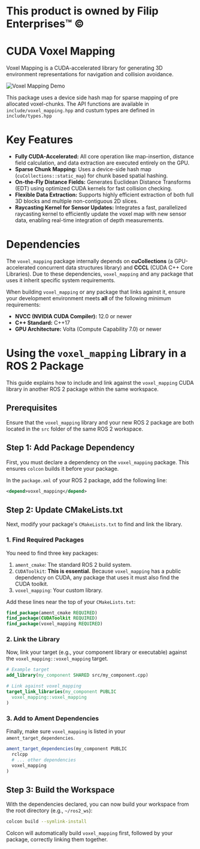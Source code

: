 # This product is owned by Filip Enterprises™ ©
# CUDA Voxel Mapping
Voxel Mapping is a CUDA-accelerated library for generating 3D environment representations for navigation and collision avoidance.

![Voxel Mapping Demo](docs/pool_df.gif)

This package uses a device side hash map for sparse mapping of pre allocated voxel-chunks. The API functions are available in `include/voxel_mapping.hpp` and custum types are defined in `include/types.hpp`


# Key Features

- **Fully CUDA-Accelerated:** All core operation like map-insertion, distance field calculation, and data extraction are executed entirely on the GPU.
- **Sparse Chunk Mapping:** Uses a device-side hash map (`cuCollections::static_map`) for chunk based spatial hashing.
- **On-the-Fly Distance Fields:** Generates Euclidean Distance Transforms (EDT) using optimized CUDA kernels for fast collision checking.
- **Flexible Data Extraction:** Supports highly efficient extraction of both full 3D blocks and multiple non-contiguous 2D slices.
- **Raycasting Kernel for Sensor Updates:** Integrates a fast, parallelized raycasting kernel to efficiently update the voxel map with new sensor data, enabling real-time integration of depth measurements.

# Dependencies

The `voxel_mapping` package internally depends on **cuCollections** (a GPU-accelerated concurrent data structures library) and **CCCL** (CUDA C++ Core Libraries). Due to these dependencies, `voxel_mapping` and any package that uses it inherit specific system requirements.

When building `voxel_mapping` or any package that links against it, ensure your development environment meets **all** of the following minimum requirements:

- **NVCC (NVIDIA CUDA Compiler):** 12.0 or newer  
- **C++ Standard:** C++17  
- **GPU Architecture:** Volta (Compute Capability 7.0) or newer  

# Using the `voxel_mapping` Library in a ROS 2 Package

This guide explains how to include and link against the `voxel_mapping` CUDA library in another ROS 2 package within the same workspace.

## Prerequisites

Ensure that the `voxel_mapping` library and your new ROS 2 package are both located in the `src` folder of the same ROS 2 workspace.

## Step 1: Add Package Dependency

First, you must declare a dependency on the `voxel_mapping` package. This ensures `colcon` builds it before your package.

In the `package.xml` of your ROS 2 package, add the following line:

```xml
<depend>voxel_mapping</depend>
````

## Step 2: Update CMakeLists.txt

Next, modify your package's `CMakeLists.txt` to find and link the library.

### 1\. Find Required Packages

You need to find three key packages:

1.  `ament_cmake`: The standard ROS 2 build system.
2.  `CUDAToolkit`: **This is essential.** Because `voxel_mapping` has a public dependency on CUDA, any package that uses it must also find the CUDA toolkit.
3.  `voxel_mapping`: Your custom library.

Add these lines near the top of your `CMakeLists.txt`:

```cmake
find_package(ament_cmake REQUIRED)
find_package(CUDAToolkit REQUIRED)
find_package(voxel_mapping REQUIRED)
```

### 2\. Link the Library

Now, link your target (e.g., your component library or executable) against the `voxel_mapping::voxel_mapping` target.

```cmake
# Example target
add_library(my_component SHARED src/my_component.cpp)

# Link against voxel_mapping
target_link_libraries(my_component PUBLIC
  voxel_mapping::voxel_mapping
)
```

### 3\. Add to Ament Dependencies

Finally, make sure `voxel_mapping` is listed in your `ament_target_dependencies`.

```cmake
ament_target_dependencies(my_component PUBLIC
  rclcpp
  # ... other dependencies
  voxel_mapping
)
```

## Step 3: Build the Workspace

With the dependencies declared, you can now build your workspace from the root directory (e.g., `~/ros2_ws`):

```bash
colcon build --symlink-install
```

Colcon will automatically build `voxel_mapping` first, followed by your package, correctly linking them together.